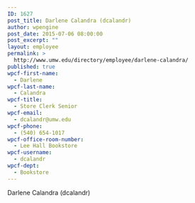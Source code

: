 ```yaml
---
ID: 1627
post_title: Darlene Calandra (dcalandr)
author: wpengine
post_date: 2015-07-06 08:00:00
post_excerpt: ""
layout: employee
permalink: >
  http://www.umw.edu/directory/employee/darlene-calandra/
published: true
wpcf-first-name:
  - Darlene
wpcf-last-name:
  - Calandra
wpcf-title:
  - Store Clerk Senior
wpcf-email:
  - dcalandr@umw.edu
wpcf-phone:
  - (540) 654-1017
wpcf-office-room-number:
  - Lee Hall Bookstore
wpcf-username:
  - dcalandr
wpcf-dept:
  - Bookstore
---
```

Darlene Calandra (dcalandr)